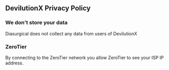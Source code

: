 ## DevilutionX Privacy Policy

### We don't store your data

Diasurgical does not collect any data from users of DevilutionX

### ZeroTier

By connecting to the ZeroTier network you allow ZeroTier to see your ISP IP address.
